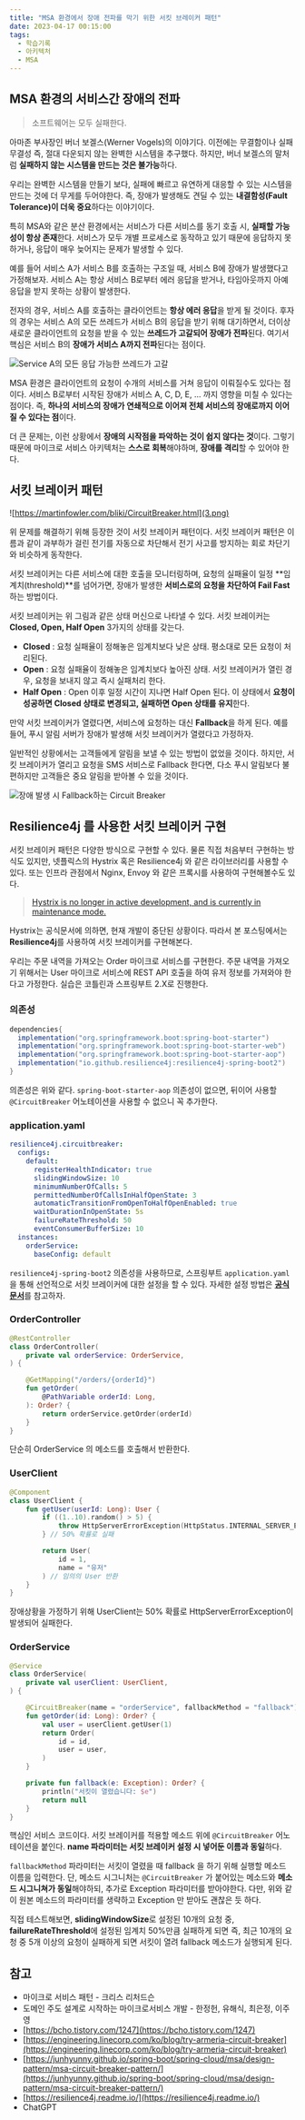 ```yaml
---
title: "MSA 환경에서 장애 전파를 막기 위한 서킷 브레이커 패턴"
date: 2023-04-17 00:15:00
tags:
  - 학습기록
  - 아키텍처
  - MSA
---
```


## MSA 환경의 서비스간 장애의 전파

> 소프트웨어는 모두 실패한다.

아마존 부사장인 버너 보겔스(Werner Vogels)의 이야기다. 이전에는 무결함이나 실패 무결성 즉, 절대 다운되지 않는 완벽한 시스템을 추구했다. 하지만, 버너 보겔스의 말처럼 **실패하지 않는 시스템을 만드는 것은 불가능**하다.

우리는 완벽한 시스템을 만들기 보다, 실패에 빠르고 유연하게 대응할 수 있는 시스템을 만드는 것에 더 무게를 두어야한다. 즉, 장애가 발생해도 견딜 수 있는 **내결함성(Fault Tolerance)이 더욱 중요**하다는 이야기이다.

특히 MSA와 같은 분산 환경에서는 서비스가 다른 서비스를 동기 호출 시, **실패할 가능성이 항상 존재**한다. 서비스가 모두 개별 프로세스로 동작하고 있기 때문에 응답하지 못하거나, 응답이 매우 늦어지는 문제가 발생할 수 있다.

예를 들어 서비스 A가 서비스 B를 호출하는 구조일 때, 서비스 B에 장애가 발생했다고 가정해보자. 서비스 A는 항상 서비스 B로부터 에러 응답을 받거나, 타임아웃까지 아예 응답을 받지 못하는 상황이 발생한다.

전자의 경우, 서비스 A를 호출하는 클라이언트는 **항상 에러 응답**을 받게 될 것이다. 후자의 경우는 서비스 A의 모든 쓰레드가 서비스 B의 응답을 받기 위해 대기하면서, 더이상 새로운 클라이언트의 요청을 받을 수 있는 **쓰레드가 고갈되어 장애가 전파**된다. 여기서 핵심은 서비스 B의 **장애가 서비스 A까지 전파**된다는 점이다.

![Service A의 모든 응답 가능한 쓰레드가 고갈](./1.png)

MSA 환경은 클라이언트의 요청이 수개의 서비스를 거쳐 응답이 이뤄질수도 있다는 점이다. 서비스 B로부터 시작된 장애가 서비스 A, C, D, E, ... 까지 영향을 미칠 수 있다는 점이다. 즉, **하나의 서비스의 장애가 연쇄적으로 이어져 전체 서비스의 장애로까지 이어질 수 있다는 점**이다.

더 큰 문제는, 이런 상황에서 **장애의 시작점을 파악하는 것이 쉽지 않다는 것**이다. 그렇기 때문에 마이크로 서비스 아키텍처는 **스스로 회복**해야하며, **장애를 격리**할 수 있어야 한다.

## 서킷 브레이커 패턴

![https://martinfowler.com/bliki/CircuitBreaker.html](3.png)

위 문제를 해결하기 위해 등장한 것이 서킷 브레이커 패턴이다. 서킷 브레이커 패턴은 이름과 같이 과부하가 걸린 전기를 자동으로 차단해서 전기 사고를 방지하는 회로 차단기와 비슷하게 동작한다.

서킷 브레이커는 다른 서비스에 대한 호출을 모니터링하며, 요청의 실패율이 일정 **임계치(threshold)**를 넘어가면, 장애가 발생한 **서비스로의 요청을 차단하여 Fail Fast** 하는 방법이다.

서킷 브레이커는 위 그림과 같은 상태 머신으로 나타낼 수 있다. 서킷 브레이커는 **Closed, Open, Half Open** 3가지의 상태를 갖는다.

- **Closed** : 요청 실패율이 정해놓은 임계치보다 낮은 상태. 평소대로 모든 요청이 처리된다.
- **Open** : 요청 실패율이 정해놓은 임계치보다 높아진 상태. 서킷 브레이커가 열린 경우, 요청을 보내지 않고 즉시 실패처리 한다.
- **Half Open** : Open 이후 일정 시간이 지나면 Half Open 된다. 이 상태에서 **요청이 성공하면 Closed 상태로 변경되고, 실패하면 Open 상태를 유지**한다.

만약 서킷 브레이커가 열렸다면, 서비스에 요청하는 대신 **Fallback**을 하게 된다. 예를 들어, 푸시 알림 서버가 장애가 발생해 서킷 브레이커가 열렸다고 가정하자.

일반적인 상황에서는 고객들에게 알림을 보낼 수 있는 방법이 없었을 것이다. 하지만, 서킷 브레이커가 열리고 요청을 SMS 서비스로 Fallback 한다면, 다소 푸시 알림보다 불편하지만 고객들은 중요 알림을 받아볼 수 있을 것이다.

![장애 발생 시 Fallback하는 Circuit Breaker](./4.png)

## Resilience4j 를 사용한 서킷 브레이커 구현

서킷 브레이커 패턴은 다양한 방식으로 구현할 수 있다. 물론 직접 처음부터 구현하는 방식도 있지만, 넷플릭스의 Hystrix 혹은 Resilience4j 와 같은 라이브러리를 사용할 수 있다. 또는 인프라 관점에서 Nginx, Envoy 와 같은 프록시를 사용하여 구현해볼수도 있다.

> [Hystrix is no longer in active development, and is currently in maintenance mode.](https://github.com/Netflix/Hystrix)
> 

Hystrix는 공식문서에 의하면, 현재 개발이 중단된 상황이다. 따라서 본 포스팅에서는 **Resilience4j**를 사용하여 서킷 브레이커를 구현해본다.

우리는 주문 내역을 가져오는 Order 마이크로 서비스를 구현한다. 주문 내역을 가져오기 위해서는 User 마이크로 서비스에 REST API 호출을 하여 유저 정보를 가져와야 한다고 가정한다. 실습은 코틀린과 스프링부트 2.X로 진행한다.

### 의존성

```groovy
dependencies{
  implementation("org.springframework.boot:spring-boot-starter")
  implementation("org.springframework.boot:spring-boot-starter-web")
  implementation("org.springframework.boot:spring-boot-starter-aop")
  implementation("io.github.resilience4j:resilience4j-spring-boot2")
}
```

의존성은 위와 같다. `spring-boot-starter-aop` 의존성이 없으면, 뒤이어 사용할 `@CircuitBreaker` 어노테이션을 사용할 수 없으니 꼭 추가한다.

### application.yaml

```yaml
resilience4j.circuitbreaker:
  configs:
    default:
      registerHealthIndicator: true
      slidingWindowSize: 10
      minimumNumberOfCalls: 5
      permittedNumberOfCallsInHalfOpenState: 3
      automaticTransitionFromOpenToHalfOpenEnabled: true
      waitDurationInOpenState: 5s
      failureRateThreshold: 50
      eventConsumerBufferSize: 10
  instances:
    orderService:
      baseConfig: default
```

`resilience4j-spring-boot2` 의존성을 사용하므로, 스프링부트 `application.yaml` 을 통해 선언적으로 서킷 브레이커에 대한 설정을 할 수 있다. 자세한 설정 방법은 [**공식문서**](https://resilience4j.readme.io/docs/circuitbreaker)를 참고하자.

### OrderController

```kotlin
@RestController
class OrderController(
    private val orderService: OrderService,
) {

    @GetMapping("/orders/{orderId}")
    fun getOrder(
        @PathVariable orderId: Long,
    ): Order? {
        return orderService.getOrder(orderId)
    }
}
```

단순히 OrderService 의 메소드를 호출해서 반환한다.

### UserClient

```kotlin
@Component
class UserClient {
    fun getUser(userId: Long): User {
        if ((1..10).random() > 5) {
            throw HttpServerErrorException(HttpStatus.INTERNAL_SERVER_ERROR, "This is a remote exception")
        } // 50% 확률로 실패

        return User(
            id = 1,
            name = "유저"
        ) // 임의의 User 반환
    }
}
```

장애상황을 가정하기 위해 UserClient는 50% 확률로 HttpServerErrorException이 발생되어 실패한다.

### OrderService

```kotlin
@Service
class OrderService(
    private val userClient: UserClient,
) {

    @CircuitBreaker(name = "orderService", fallbackMethod = "fallback")
    fun getOrder(id: Long): Order? {
        val user = userClient.getUser(1)
        return Order(
            id = id,
            user = user,
        )
    }

    private fun fallback(e: Exception): Order? {
        println("서킷이 열렸습니다: $e")
        return null
    }
}
```

핵심인 서비스 코드이다. 서킷 브레이커를 적용할 메소드 위에 `@CircuitBreaker` 어노테이션을 붙인다. **name 파라미터는 서킷 브레이커 설정 시 넣어둔 이름과 동일**하다.

`fallbackMethod` 파라미터는 서킷이 열렸을 때 fallback 을 하기 위해 실행할 메소드 이름을 입력한다. 단, 메소드 시그니처는 `@CircuitBreaker` 가 붙어있는 메소드와 **메소드 시그니쳐가 동일**해야하되, 추가로 Exception 파라미터를 받아야한다. 다만, 위와 같이 원본 메소드의 파라미터를 생략하고 Exception 만 받아도 괜찮은 듯 하다.

직접 테스트해보면, **slidingWindowSize**로 설정된 10개의 요청 중, **failureRateThreshold**에 설정된 임계치 50%만큼 실패하게 되면 즉, 최근 10개의 요청 중 5개 이상의 요청이 실패하게 되면 서킷이 열려 fallback 메소드가 실행되게 된다.

## 참고

- 마이크로 서비스 패턴 - 크리스 리처드슨
- 도메인 주도 설계로 시작하는 마이크로서비스 개발 - 한정헌, 유해식, 최은정, 이주영
- [https://bcho.tistory.com/1247](https://bcho.tistory.com/1247)
- [https://engineering.linecorp.com/ko/blog/try-armeria-circuit-breaker](https://engineering.linecorp.com/ko/blog/try-armeria-circuit-breaker)
- [https://junhyunny.github.io/spring-boot/spring-cloud/msa/design-pattern/msa-circuit-breaker-pattern/](https://junhyunny.github.io/spring-boot/spring-cloud/msa/design-pattern/msa-circuit-breaker-pattern/)
- [https://resilience4j.readme.io/](https://resilience4j.readme.io/)
- ChatGPT

